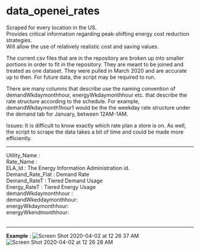 # data_openei_rates
Scraped for every location in the US. </br>
Provides critical information regarding peak-shifting energy cost reduction strategies. </br>
Will allow the use of relatively realistic cost and saving values. </br>

The current csv files that are in the repository are broken up into smaller portions in order to fit in the repository. They are meant to be joined and treated as one dataset. They were pulled in March 2020 and are accurate up to then. For future data, the script may be required to run. 

There are many columns that describe use the naming convention of demandWkdaymonthhour, energyWkdaymonthhour etc. that describe the rate structure according to the schedule. For example, demandWkdaymonth1hour1 would be the the weekday rate structure under the demand tab for January, between 12AM-1AM. 

Issues: It is difficult to know exactly which rate plan a store is on. As well, the script to scrape the data takes a bit of time and could be made more efficiently. </br>


---


Utility_Name : </br>
Rate_Name : </br>
ELA_Id : The Energy Information Administration id.  </br>
Demand_Rate_Flat : Demand Rate </br>
Demand_RateT : Tiered Demand Usage </br>
Energy_RateT : Tiered Energy Usage </br>
demandWkdaymonthhour : </br>
demandWkeddaymonthhour: </br>
energyWkdaymonthhour: </br>
energyWkendmonthhour: </br>
</br>

---

**Example** : 
![Screen Shot 2020-04-02 at 12 26 37 AM](https://user-images.githubusercontent.com/45865457/78217365-2a6ef100-7479-11ea-8ea2-4fae4d0e2f77.png)
![Screen Shot 2020-04-02 at 12 26 28 AM](https://user-images.githubusercontent.com/45865457/78217378-2e9b0e80-7479-11ea-8d2f-45ce12555d52.png)
